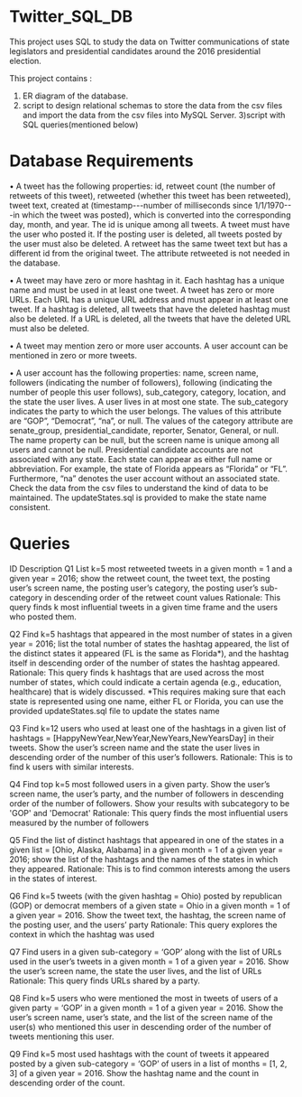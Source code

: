 # Twitter_SQL_DB
This project uses SQL to study the data on Twitter communications of state legislators and presidential candidates around the 2016 presidential election. 

This project contains :
1) ER diagram of the database.
2) script to design relational schemas to store the data from the csv files and import the data from the csv files into MySQL Server.
3)script with SQL queries(mentioned below)


# Database Requirements

•	A tweet has the following properties: id, retweet count (the number of retweets of this tweet), retweeted (whether this tweet has been retweeted), tweet text, created at (timestamp---number of milliseconds since 1/1/1970---in which the tweet was posted), which is converted into the corresponding day, month, and year. The id is unique among all tweets. A tweet must have the user who posted it. If the posting user is deleted, all tweets posted by the user must also be deleted. A retweet has the same tweet text but has a different id from the original tweet. The attribute retweeted is not needed in the database.

•	A tweet may have zero or more hashtag in it. Each hashtag has a unique name and must be used in at least one tweet. A tweet has zero or more URLs. Each URL has a unique URL address and must appear in at least one tweet. If a hashtag is deleted, all tweets that have the deleted hashtag must also be deleted. If a URL is deleted, all the tweets that have the deleted URL must also be deleted.

•	A tweet may mention zero or more user accounts. A user account can be mentioned in zero or more tweets. 

•	A user account has the following properties: name, screen name, followers (indicating the number of followers), following (indicating the number of people this user follows), sub_category, category, location, and the state the user lives. A user lives in at most one state. The sub_category indicates the party to which the user belongs. The values of this attribute are “GOP”, “Democrat”, “na”, or null. The values of the category attribute are senate_group, presidential_candidate, reporter, Senator, General, or null. The name property can be null, but the screen name is unique among all users and cannot be null. Presidential candidate accounts are not associated with any state. Each state can appear as either full name or abbreviation. For example, the state of Florida appears as “Florida” or “FL”. Furthermore, “na” denotes the user account without an associated state. Check the data from the csv files to understand the kind of data to be maintained. The updateStates.sql is provided to make the state name consistent. 

# Queries
ID	Description
Q1	List k=5 most retweeted tweets in a given month = 1 and a given year = 2016; show the retweet count, the tweet text, the posting user’s screen name, the posting user’s category, the posting user’s sub-category in descending order of the retweet count values
Rationale: This query finds k most influential tweets in a given time frame and the users who posted them. 

Q2	Find k=5 hashtags that appeared in the most number of states in a given year = 2016; list the total number of states the hashtag appeared, the list of the distinct states it appeared (FL is the same as Florida*), and the hashtag itself in descending order of the number of states the hashtag appeared.
Rationale: This query finds k hashtags that are used across the most number of states, which could indicate a certain agenda (e.g., education, healthcare) that is widely discussed.
*This requires making sure that each state is represented using one name, either FL or Florida, you can use the provided updateStates.sql file to update the states name

Q3	Find k=12 users who used at least one of the hashtags in a given list of hashtags = [HappyNewYear,NewYear,NewYears,NewYearsDay] in their tweets. Show the user’s screen name and the state the user lives in descending order of the number of this user’s followers.
 Rationale: This is to find k users with similar interests.
 
Q4	Find top k=5 most followed users in a given party. Show the user’s screen name, the user’s party, and the number of followers in descending order of the number of followers. Show your results with subcategory to be 'GOP' and 'Democrat'
Rationale: This query finds the most influential users measured by the number of followers

Q5	Find the list of distinct hashtags that appeared in one of the states in a given list = [Ohio, Alaska, Alabama] in a given month = 1 of a given year = 2016; show the list of the hashtags and the names of the states in which they appeared. 
Rationale: This is to find common interests among the users in the states of interest.

Q6	Find k=5 tweets (with the given hashtag = Ohio) posted by republican (GOP) or democrat members of a given state = Ohio in a given month = 1 of a given year = 2016. Show the tweet text, the hashtag, the screen name of the posting user, and the users’ party
Rationale: This query explores the context in which the hashtag was used

Q7	Find users in a given sub-category = ‘GOP’ along with the list of URLs used in the user’s tweets in a given month = 1 of a given year = 2016. Show the user’s screen name, the state the user lives, and the list of URLs
Rationale: This query finds URLs shared by a party.

Q8	Find k=5 users who were mentioned the most in tweets of users of a given party = ‘GOP’ in a given month = 1 of a given year = 2016. Show the user’s screen name, user’s state, and the list of the screen name of the user(s) who mentioned this user in descending order of the number of tweets mentioning this user.

Q9	Find k=5 most used hashtags with the count of tweets it appeared posted by a given sub-category = ‘GOP’ of users in a list of months = [1, 2, 3] of a given year = 2016. Show the hashtag name and the count in descending order of the count.


